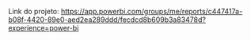 Link do projeto: https://app.powerbi.com/groups/me/reports/c447417a-b08f-4420-89e0-aed2ea289ddd/fecdcd8b609b3a83478d?experience=power-bi
